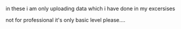 in these i am only uploading data which i have done in my excersises

not for professional it's only basic level please....
